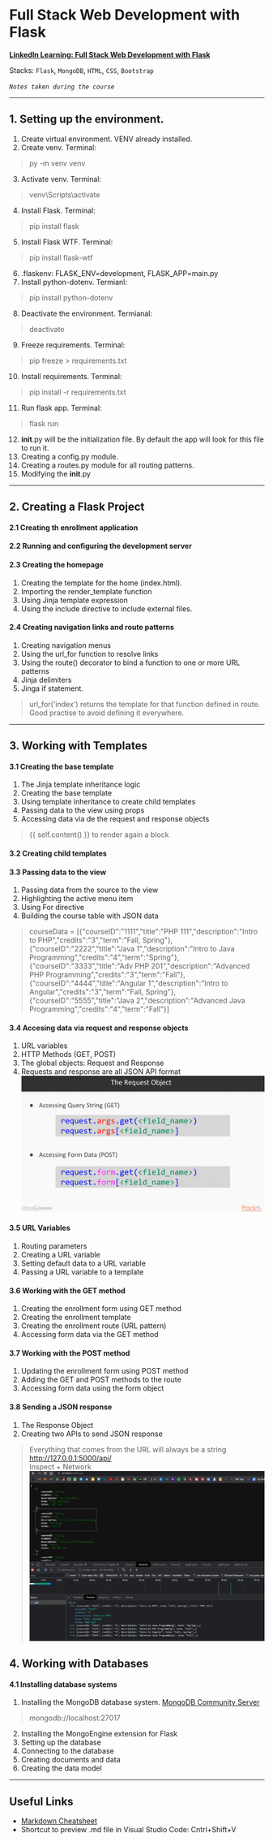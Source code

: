 # Full Stack Web Development with Flask

**[LinkedIn Learning: Full Stack Web Development with Flask](https://www.linkedin.com/learning/full-stack-web-development-with-flask/)**

Stacks: `Flask`, `MongoDB`, `HTML`, `CSS`, `Bootstrap`

*`Notes taken during the course`*

---

## 1. Setting up the environment.
1. Create virtual environment. VENV already installed.
2. Create venv. Terminal: 
> py -m venv venv
3. Activate venv. Terminal: 
> venv\Scripts\activate
4. Install Flask. Terminal: 
> pip install flask 
5. Install Flask WTF. Terminal: 
> pip install flask-wtf
6. .flaskenv: FLASK_ENV=development, FLASK_APP=main.py
7. Install python-dotenv. Termianl: 
> pip install python-dotenv
8. Deactivate the environment. Termianal: 
> deactivate
9. Freeze requirements. Terminal:
> pip freeze > requirements.txt
10. Install requirements. Terminal:
> pip install -r requirements.txt
11. Run flask app. Terminal:
> flask run
12. __init__.py will be the initialization file. By default the app will look for this file to run it.
13. Creating a config.py module.
14. Creating a routes.py module for all routing patterns.
15. Modifying the __init__.py

---

## 2. Creating a Flask Project
#### 2.1 Creating th enrollment application
#### 2.2 Running and configuring the development server
#### 2.3 Creating the homepage
1. Creating the template for the home (index.html).
2. Importing the render_template function
3. Using Jinja template expression
4. Using the include directive to include external files.

#### 2.4 Creating navigation links and route patterns
1. Creating navigation menus
2. Using the url_for function to resolve links
3. Using the route() decorator to bind a function to one or more URL patterns
4. Jinja delimiters
5. Jinga if statement.
> url_for('index') returns the template for that function defined in route. Good practise to avoid defining it everywhere. 

---

## 3. Working with Templates
#### 3.1 Creating the base template
1. The Jinja template inheritance logic
2. Creating the base template
3. Using template inheritance to create child templates
4. Passing data to the view using props
5. Accessing data via de the request and response objects
> {{ self.content() }} to render again a block

#### 3.2 Creating child templates

#### 3.3 Passing data to the view
1. Passing data from the source to the view
2. Highlighting the active menu item
3. Using For directive
4. Building the course table with JSON data
>    courseData = [{"courseID":"1111","title":"PHP 111","description":"Intro to PHP","credits":"3","term":"Fall, Spring"}, {"courseID":"2222","title":"Java 1","description":"Intro to Java Programming","credits":"4","term":"Spring"}, {"courseID":"3333","title":"Adv PHP 201","description":"Advanced PHP Programming","credits":"3","term":"Fall"}, {"courseID":"4444","title":"Angular 1","description":"Intro to Angular","credits":"3","term":"Fall, Spring"}, {"courseID":"5555","title":"Java 2","description":"Advanced Java Programming","credits":"4","term":"Fall"}]

#### 3.4 Accesing data via request and response objects
1. URL variables
2. HTTP Methods (GET, POST)
3. The global objects: Request and Response
4. Requests and response are all JSON API format
![GET and POST](screenshots/GET_POST.png)

#### 3.5 URL Variables
1. Routing parameters
2. Creating a URL variable
3. Setting default data to a URL variable
4. Passing a URL variable to a template

#### 3.6 Working with the GET method
1. Creating the enrollment form using GET method
2. Creating the enrollment template
3. Creating the enrollment route (URL pattern)
4. Accessing form data via the GET method

#### 3.7 Working with the POST method
1. Updating the enrollment form using POST method
2. Adding the GET and POST methods to the route
3. Accessing form data using the form object

#### 3.8 Sending a JSON response
1. The Response Object
2. Creating two APIs to send JSON response
> Everything that comes from the URL will always be a string <br/>
> http://127.0.0.1:5000/api/ <br/>
> Inspect + Network <br/>
> ![API Inspect Network](screenshots/api_inspect_network.png)

## 4. Working with Databases
#### 4.1 Installing database systems
1. Installing the MongoDB database system. [MongoDB Community Server](https://www.mongodb.com/try/download/community)
> mongodb://localhost:27017
2. Installing the MongoEngine extension for Flask
3. Setting up the database
4. Connecting to the database
5. Creating documents and data
6. Creating the data model



---
## Useful Links
- [Markdown Cheatsheet](https://github.com/adam-p/markdown-here/wiki/Markdown-Cheatsheet)
- Shortcut to preview .md file in Visual Studio Code: Cntrl+Shift+V
